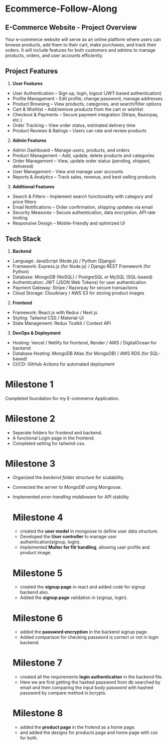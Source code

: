 # Ecommerce-Follow-Along

## E-Commerce Website - Project Overview
 
 Your e-commerce website will serve as an online platform where users can browse products, add them to their cart, make purchases, and track their orders. It will include features for both customers and admins to manage products, orders, and user accounts efficiently.

## Project Features
1. **User Features**
- User Authentication – Sign up, login, logout (JWT-based authentication)
- Profile Management – Edit profile, change password, manage addresses
- Product Browsing – View products, categories, and search/filter options
- Cart & Wishlist – Add/remove products from the cart or wishlist
- Checkout & Payments – Secure payment integration (Stripe, Razorpay, etc.)
- Order Tracking – View order status, estimated delivery time
- Product Reviews & Ratings – Users can rate and review products

2. **Admin Features**
- Admin Dashboard – Manage users, products, and orders
- Product Management – Add, update, delete products and categories
- Order Management – View, update order status (pending, shipped, delivered)
- User Management – View and manage user accounts
- Reports & Analytics – Track sales, revenue, and best-selling products

3. **Additional Features**
- Search & Filters – Implement search functionality with category and price filters
- Email Notifications – Order confirmation, shipping updates via email
- Security Measures – Secure authentication, data encryption, API rate limiting
- Responsive Design – Mobile-friendly and optimized UI

## Tech Stack
1. **Backend**
- Language: JavaScript (Node.js) / Python (Django)
- Framework: Express.js (for Node.js) / Django REST Framework (for Python)
- Database: MongoDB (NoSQL) / PostgreSQL or MySQL (SQL-based)
- Authentication: JWT (JSON Web Tokens) for user authentication
- Payment Gateway: Stripe / Razorpay for secure transactions
- Cloud Storage: Cloudinary / AWS S3 for storing product images
2. **Frontend**
- Framework: React.js with Redux / Next.js
- Styling: Tailwind CSS / Material-UI
- State Management: Redux Toolkit / Context API
3. **DevOps & Deployment**
- Hosting: Vercel / Netlify for frontend, Render / AWS / DigitalOcean for backend
- Database Hosting: MongoDB Atlas (for MongoDB) / AWS RDS (for SQL-based)
- CI/CD: GitHub Actions for automated deployment

# Milestone 1

  Completed foundation for my E-commerce Application.

  # Milestone 2

  - Seperate folders for frontend and backend.
  - A functional Login page in the frontend.
  - Completed setting for tailwind-css.

 # Milestone 3

* Organized the *backend folder structure* for scalability.
* Connected the *server to MongoDB* using Mongoose.
* Implemented *error-handling middleware* for API stability.

  # Milestone 4
  
  - created the **user model** in mongoose to define user data structure.
  - Developed the **User controller** to manage user authentication(signup, login).
  - Implemented **Multer for filr handling**, allowing user profile and product image.

  # Milestone 5

  - created the **signup page** in react and added code for signup backend also.
  - Added the **signup page** validation in (signup, login). 


  # Milestone 6

  - added the  **password encryption** in the backend signup page.
  - Added comparison for checking password is correct or not in login backend. 

  # Milestone 7

  - created all the requirements **login authentication** in the backend file.
  - Here we are first getting the hashed password from db searched by email and then comparing the input body password with hashed password by compare method in bcrypts.

  # Milestone 8
  
   - added the **product page** in the frotend as a home page.
   - and added the designs for products page and home page with css for both.
